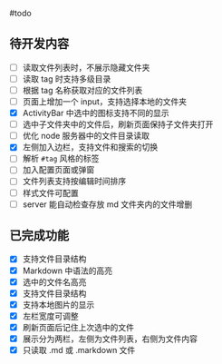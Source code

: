 #todo

## 待开发内容

- [ ] 读取文件列表时，不展示隐藏文件夹
- [ ] 读取 tag 时支持多级目录
- [ ] 根据 tag 名称获取对应的文件列表
- [ ] 页面上增加一个 input，支持选择本地的文件夹
- [x] ActivityBar 中选中的图标支持不同的显示
- [ ] 选中子文件夹中的文件后，刷新页面保持子文件夹打开
- [ ] 优化 node 服务器中的文件目录读取
- [x] 左侧加入边栏，支持文件和搜索的切换
- [ ] 解析 `#tag` 风格的标签
- [ ] 加入配置页面或弹窗
- [ ] 文件列表支持按编辑时间排序
- [ ] 样式文件可配置
- [ ] server 能自动检查存放 md 文件夹内的文件增删

## 已完成功能

- [x] 支持文件目录结构
- [x] Markdown 中语法的高亮
- [x] 选中的文件名高亮
- [x] 支持文件目录结构
- [x] 支持本地图片的显示
- [x] 左栏宽度可调整
- [x] 刷新页面后记住上次选中的文件
- [x] 展示分为两栏，左侧为文件列表，右侧为文件内容
- [x] 只读取 .md 或 .markdown 文件
